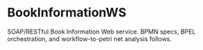 # BookInformationWS
SOAP/RESTful Book Information Web service. BPMN specs, BPEL orchestration, and workflow-to-petri net analysis follows.
